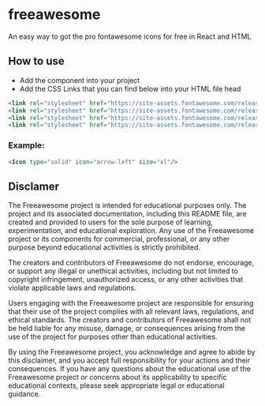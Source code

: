 # freeawesome
An easy way to got the pro fontawesome icons for free in React and HTML


## How to use
  - Add the component into your project
  - Add the CSS Links that you can find below into your HTML file head

```html
<link rel="stylesheet" href="https://site-assets.fontawesome.com/releases/v6.4.2/css/all.css" />
<link rel="stylesheet" href="https://site-assets.fontawesome.com/releases/v6.4.2/css/sharp-solid.css" />
<link rel="stylesheet" href="https://site-assets.fontawesome.com/releases/v6.4.2/css/sharp-regular.css" />
<link rel="stylesheet" href="https://site-assets.fontawesome.com/releases/v6.4.2/css/sharp-light.css" />
```
### Example:
```html
<Icon type="solid" icon="arrow-left" size="xl"/>
```

## Disclamer
The Freeawesome project is intended for educational purposes only. The project and its associated documentation, including this README file, are created and provided to users for the sole purpose of learning, experimentation, and educational exploration. Any use of the Freeawesome project or its components for commercial, professional, or any other purpose beyond educational activities is strictly prohibited.

The creators and contributors of Freeawesome do not endorse, encourage, or support any illegal or unethical activities, including but not limited to copyright infringement, unauthorized access, or any other activities that violate applicable laws and regulations.

Users engaging with the Freeawesome project are responsible for ensuring that their use of the project complies with all relevant laws, regulations, and ethical standards. The creators and contributors of Freeawesome shall not be held liable for any misuse, damage, or consequences arising from the use of the project for purposes other than educational activities.

By using the Freeawesome project, you acknowledge and agree to abide by this disclaimer, and you accept full responsibility for your actions and their consequences. If you have any questions about the educational use of the Freeawesome project or concerns about its applicability to specific educational contexts, please seek appropriate legal or educational guidance.

